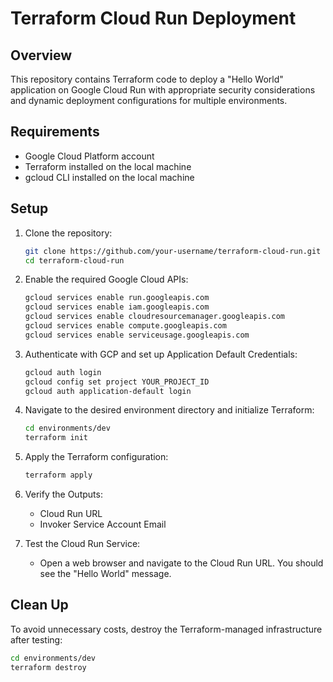 # Terraform Cloud Run Deployment

## Overview
This repository contains Terraform code to deploy a "Hello World" application on Google Cloud Run with appropriate security considerations and dynamic deployment configurations for multiple environments.

## Requirements
- Google Cloud Platform account
- Terraform installed on the local machine
- gcloud CLI installed on the local machine

## Setup
1. Clone the repository:
    ```sh
    git clone https://github.com/your-username/terraform-cloud-run.git
    cd terraform-cloud-run
    ```

2. Enable the required Google Cloud APIs:
    ```sh
    gcloud services enable run.googleapis.com
    gcloud services enable iam.googleapis.com
    gcloud services enable cloudresourcemanager.googleapis.com
    gcloud services enable compute.googleapis.com
    gcloud services enable serviceusage.googleapis.com
    ```

3. Authenticate with GCP and set up Application Default Credentials:
    ```sh
    gcloud auth login
    gcloud config set project YOUR_PROJECT_ID
    gcloud auth application-default login
    ```

4. Navigate to the desired environment directory and initialize Terraform:
    ```sh
    cd environments/dev
    terraform init
    ```

5. Apply the Terraform configuration:
    ```sh
    terraform apply
    ```

6. Verify the Outputs:
    - Cloud Run URL
    - Invoker Service Account Email

7. Test the Cloud Run Service:
    - Open a web browser and navigate to the Cloud Run URL. You should see the "Hello World" message.

## Clean Up
To avoid unnecessary costs, destroy the Terraform-managed infrastructure after testing:
```sh
cd environments/dev
terraform destroy
